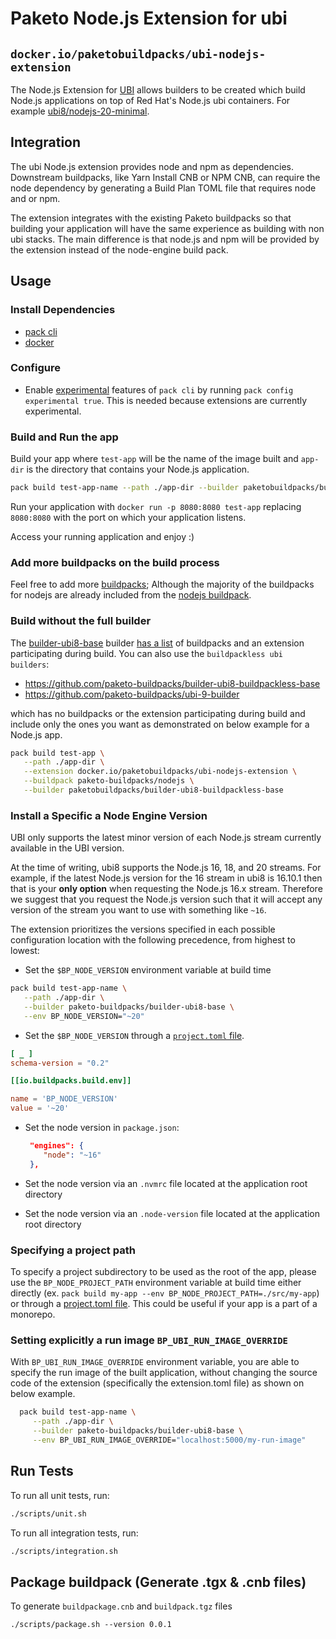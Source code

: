 # Paketo Node.js Extension for ubi

## `docker.io/paketobuildpacks/ubi-nodejs-extension`

The Node.js Extension for [UBI](https://www.redhat.com/en/blog/introducing-red-hat-universal-base-image) allows builders to be created which build Node.js applications on top of Red Hat's Node.js ubi containers. For example [ubi8/nodejs-20-minimal](https://catalog.redhat.com/software/containers/rhel8/nodejs-20-minimal/6476fa2bb83e400ee9ce2332).

## Integration

The ubi Node.js extension provides node and npm as dependencies. Downstream buildpacks, like Yarn Install CNB or NPM CNB, can require the node dependency by generating a Build Plan TOML file that requires node and or npm.

The extension integrates with the existing Paketo buildpacks so that building your application will have the same experience as building with non ubi stacks. The main difference is that node.js and npm will be provided by the extension instead of the node-engine build pack.

## Usage

### Install Dependencies

- [pack cli](https://buildpacks.io/docs/tools/pack/)
- [docker](https://docs.docker.com/engine/install/)

### Configure

- Enable [experimental](https://buildpacks.io/docs/tools/pack/cli/pack_config_experimental/) features of `pack cli` by running `pack config experimental true`. This is needed because extensions are currently experimental.

### Build and Run the app

Build your app where `test-app` will be the name of the image built and `app-dir` is the directory that contains your Node.js application.

```sh
pack build test-app-name --path ./app-dir --builder paketobuildpacks/builder-ubi8-base
```

Run your application with `docker run -p 8080:8080 test-app` replacing `8080:8080` with the port on which your application listens.

Access your running application and enjoy :)

### Add more buildpacks on the build process

Feel free to add more [buildpacks](https://github.com/orgs/paketo-buildpacks/repositories); Although the majority of the buildpacks for nodejs are already included from the [nodejs buildpack](https://github.com/paketo-buildpacks/nodejs/blob/main/buildpack.toml).

### Build without the full builder

The [builder-ubi8-base](https://github.com/paketo-buildpacks/builder-ubi8-base) builder [has a list](https://github.com/paketo-buildpacks/builder-ubi8-base/blob/main/builder.toml) of buildpacks and an extension participating during build. You can also use the `buildpackless ubi builders`:

* https://github.com/paketo-buildpacks/builder-ubi8-buildpackless-base
* https://github.com/paketo-buildpacks/ubi-9-builder

which has no buildpacks or the extension participating during build and include only the ones you want as demonstrated on below example for a Node.js app.

```sh
pack build test-app \
   --path ./app-dir \
   --extension docker.io/paketobuildpacks/ubi-nodejs-extension \
   --buildpack paketo-buildpacks/nodejs \
   --builder paketobuildpacks/builder-ubi8-buildpackless-base
```

### Install a Specific a Node Engine Version

UBI only supports the latest minor version of each Node.js stream currently available in the UBI version.

At the time of writing, ubi8 supports the Node.js 16, 18, and 20 streams. For example, if the latest Node.js version for the 16 stream in ubi8 is 16.10.1 then that is your **only option** when requesting the Node.js 16.x stream. Therefore we suggest that you request the Node.js version such that it will accept any version of the stream you want to use with something like `~16`.

The extension prioritizes the versions specified in each possible configuration location with the following precedence, from highest to lowest:

- Set the `$BP_NODE_VERSION` environment variable at build time

```bash
pack build test-app-name \
   --path ./app-dir \
   --builder paketo-buildpacks/builder-ubi8-base \
   --env BP_NODE_VERSION="~20"
```

- Set the `$BP_NODE_VERSION` through a [`project.toml` file](https://github.com/buildpacks/spec/blob/main/extensions/project-descriptor.md#iobuildpacksbuildenv-optional). 

```toml
[ _ ]
schema-version = "0.2"

[[io.buildpacks.build.env]]

name = 'BP_NODE_VERSION'
value = '~20'

```

- Set the node version in `package.json`:

  ```json
   "engines": {
      "node": "~16"
   },
  ```

- Set the node version via an `.nvmrc` file located at the application root directory

- Set the node version via an `.node-version` file located at the application root directory

### Specifying a project path

To specify a project subdirectory to be used as the root of the app, please use the `BP_NODE_PROJECT_PATH` environment variable at build time either directly (ex. `pack build my-app --env BP_NODE_PROJECT_PATH=./src/my-app`) or through a [project.toml file](https://github.com/buildpacks/spec/blob/main/extensions/project-descriptor.md). This could be useful if your app is a part of a monorepo.

### Setting explicitly a run image `BP_UBI_RUN_IMAGE_OVERRIDE`

With `BP_UBI_RUN_IMAGE_OVERRIDE` environment variable, you are able to specify the run image of the built application, without changing the source code of the extension (specifically the extension.toml file) as shown on below example.

```bash
  pack build test-app-name \
     --path ./app-dir \
     --builder paketo-buildpacks/builder-ubi8-base \
     --env BP_UBI_RUN_IMAGE_OVERRIDE="localhost:5000/my-run-image"
```

## Run Tests

To run all unit tests, run:

```sh
./scripts/unit.sh
```

To run all integration tests, run:

```sh
./scripts/integration.sh
```

## Package buildpack (Generate .tgx & .cnb files)

To generate `buildpackage.cnb` and `buildpack.tgz` files

```
./scripts/package.sh --version 0.0.1
```
